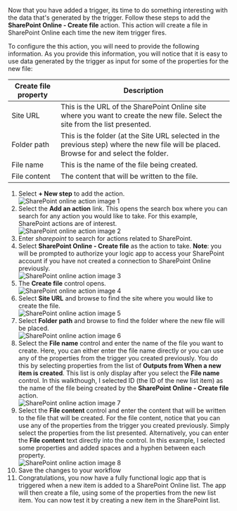 Now that you have added a trigger, its time to do something interesting with the data that's generated by the trigger. Follow these steps to add the **SharePoint Online - Create file** action. This action will create a file in SharePoint Online each time the new item trigger fires. 

To configure the this action, you will need to provide the following information. As you provide this information, you will notice that it is easy to use data generated by the trigger as input for some of the properties for the new file:

| Create file property | Description |
| --- | --- |
| Site URL |This is the URL of the SharePoint Online site where you want to create the new file. Select the site from the list presented. |
| Folder path |This is the folder (at the Site URL selected in the previous step) where the new file will be placed. Browse for and select the folder. |
| File name |This is the name of the file being created. |
| File content |The content that will be written to the file. |

1. Select **+ New step** to add the action.  
   ![SharePoint online action image 1](./media/connectors-create-api-sharepointonline/action-1.png)  
2. Select the **Add an action** link. This opens the search box where you can search for any action you would like to take. For this example, SharePoint actions are of interest.    
   ![SharePoint online action image 2](./media/connectors-create-api-sharepointonline/action-2.png)    
3. Enter *sharepoint* to search for actions related to SharePoint.
4. Select **SharePoint Online - Create file** as the action to take.   **Note**: you will be prompted to authorize your logic app to access your SharePoint account if you have not created a connection to SharePoint Online previously.    
   ![SharePoint online action image 3](./media/connectors-create-api-sharepointonline/action-3.png)    
5. The **Create file** control opens.   
   ![SharePoint online action image 4](./media/connectors-create-api-sharepointonline/action-4.png)     
6. Select **Site URL** and browse to find the site where you would like to create the file.     
   ![SharePoint online action image 5](./media/connectors-create-api-sharepointonline/action-5.png)  
7. Select **Folder path** and browse to find the folder where the new file will be placed.  
   ![SharePoint online action image 6](./media/connectors-create-api-sharepointonline/action-6.png)  
8. Select the **File name** control and enter the name of the file you want to create. Here, you can either enter the file name directly or you can use any of the properties from the trigger you created previously. You do this by selecting properties from the list of **Outputs from When a new item is created**. This list is only display after you select the **File name** control. In this walkthough, I selected ID (the ID of the new list item) as the name of the file being created by the **SharePoint Online - Create file** action.    
   ![SharePoint online action image 7](./media/connectors-create-api-sharepointonline/action-7.png)  
9. Select the **File content** control and enter the content that will be written to the file that will be created. For the file content, notice that you can use any of the properties from the trigger you created previously. Simply select the properties from the list presented. Alternatively, you can enter the **File content** text directly into the control. In this example, I selected some properties and added spaces and a hyphen between each property.        
   ![SharePoint online action image 8](./media/connectors-create-api-sharepointonline/action-8.png)  
10. Save the changes to your workflow  
11. Congratulations, you now have a fully functional logic app that is triggered when a new item is added to a SharePoint Online list. The app will then create a file, using some of the properties from the new list item.  You can now test it by creating a new item in the SharePoint list. 

